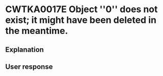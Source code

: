 # CWTKA0017E Object ''0'' does not exist; it might have been deleted in the meantime.

## Explanation

## User response